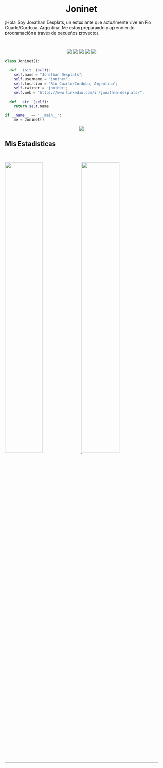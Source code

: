 <h1 align="center">
  <b>Joninet</b>
</h1>

¡Hola! Soy Jonathan Desplats, un estudiante que actualmente vive en Rio Cuarto/Cordoba, Argentina. Me estoy preparando y aprendiendo programación a través de pequeños proyectos.

<br>
<p>
<div align="center">
  <img src="https://img.shields.io/badge/-HTML-c58545?style=for-the-badge&logo=html5&logoColor=c58545&labelColor=282828">
  <img src="https://img.shields.io/badge/-CSS-d1a01f?style=for-the-badge&logo=css3&logoColor=d1a01f&labelColor=282828">
  <img src="https://img.shields.io/badge/-Python-98b982?style=for-the-badge&logo=python&logoColor=98b982&labelColor=282828">
  <img src="https://img.shields.io/badge/-Javascript-98b982?style=for-the-badge&logo=Javascript&logoColor=98b982&labelColor=282828">
  <img src="https://img.shields.io/badge/-Git-98b982?style=for-the-badge&logo=Git&logoColor=98b982&labelColor=282828">
</div>
</p>

```python
class Joninet():
    
  def __init__(self):
    self.name = "Jonathan Desplats";
    self.username = "joninet";
    self.location = "Río Cuarto/Cordoba, Argentina";
    self.twitter = "joninet";
    self.web = "https://www.linkedin.com/in/jonathan-desplats/";
  
  def __str__(self):
    return self.name

if __name__ == '__main__':
    me = Joninet()
```

<div align="center">
  <a href="https://open.spotify.com/user/6s6pbtefezpookh8gwnkko15v">
    <img src="https://readme-spotify-tingz.vercel.app/api/now-playing">
  </a>
</div>

<!--
<div align="center">
  <a href="https://open.spotify.com/user/6s6pbtefezpookh8gwnkko15v">
    <img src="https://spotify-readme-theta-virid.vercel.app/api?scan=true&theme=dark" width="240px">
  </a>
</div>
-->

## Mis Estadisticas

<br/>
<p align="left">
  <a href="https://abhigyantrips.dev/">
  <img width="49.5%" src="https://github-readme-stats.vercel.app/api?username=joninet&show_icons=true&theme=gruvbox&hide_border=true" />
    <img width="49.5%" src="https://github-readme-streak-stats.herokuapp.com/?user=joninet&theme=gruvbox&hide_border=true" />
  </a>
</p>
<br>

------

